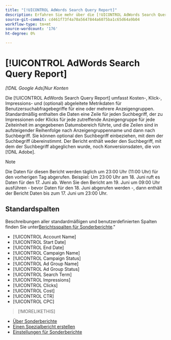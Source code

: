 ```yaml
---
title: "[!UICONTROL AdWords Search Query Report]"
description: Erfahren Sie mehr über die [!UICONTROL AdWords Search Query Report].
source-git-commit: cd461f73f4a70a5647844a6075ba1c65d64a9b04
workflow-type: tm+mt
source-wordcount: '176'
ht-degree: 0%

---
```


# [!UICONTROL AdWords Search Query Report]

*[!DNL Google Ads]Nur Konten*

Die [!UICONTROL AdWords Search Query Report] umfasst Kosten-, Klick-, Impressions- und (optional) abgeleitete Metrikdaten für Benutzersuchabfragebegriffe für eine oder mehrere Anzeigengruppen. Standardmäßig enthalten die Daten eine Zeile für jeden Suchbegriff, der zu Impressionen oder Klicks für jede zutreffende Anzeigengruppe für jede Zeiteinheit im angegebenen Datumsbereich führte, und die Zeilen sind in aufsteigender Reihenfolge nach Anzeigengruppenname und dann nach Suchbegriff. Sie können optional den Suchbegriff einbeziehen, mit dem der Suchbegriff übereinstimmt. Der Bericht enthält weder den Suchbegriff, mit dem der Suchbegriff abgeglichen wurde, noch Konversionsdaten, die von [!DNL Adobe].

>[!NOTE]
>
>Die Daten für diesen Bericht werden täglich um 23:00 Uhr (11:00 Uhr) für den vorherigen Tag abgerufen. Beispiel: Um 23:00 Uhr am 18. Juni ruft es Daten für den 17. Juni ab. Wenn Sie den Bericht am 19. Juni um 09:00 Uhr ausführen - bevor Daten für den 18. Juni abgerufen werden -, dann enthält der Bericht Daten bis zum 17. Juni um 23:00 Uhr.

## Standardspalten

Beschreibungen aller standardmäßigen und benutzerdefinierten Spalten finden Sie unter[Berichtsspalten für Sonderberichte](specialty-report-columns.md).&quot;

* [!UICONTROL Account Name]
* [!UICONTROL Start Date]
* [!UICONTROL End Date]
* [!UICONTROL Campaign Name]
* [!UICONTROL Campaign Status]
* [!UICONTROL Ad Group Name]
* [!UICONTROL Ad Group Status]
* [!UICONTROL Search Term]
* [!UICONTROL Impressions]
* [!UICONTROL Clicks]
* [!UICONTROL Cost]
* [!UICONTROL CTR]
* [!UICONTROL CPC]

>[!MORELIKETHIS]
* [Über Sonderberichte](specialty-report-about.md)
* [Einen Spezialbericht erstellen](specialty-report-generate.md)
* [Einstellungen für Sonderberichte](specialty-report-settings.md)

